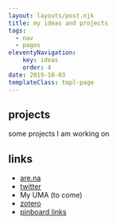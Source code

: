 ```yaml
---
layout: layouts/post.njk
title: my ideas and projects
tags:
  - nav
  - pages
eleventyNavigation:
	key: ideas
	order: 4
date: 2019-10-03
templateClass: tmpl-page
---
```


## projects

some projects I am working on

## links
* [are.na](are.na/francisbarton)
* [twitter](twitter.com/ludictech)
* My UMA (to come)
* [zotero](zotero.org/francisbarton)
* [pinboard links](pinboard.in/u:oddhack)
